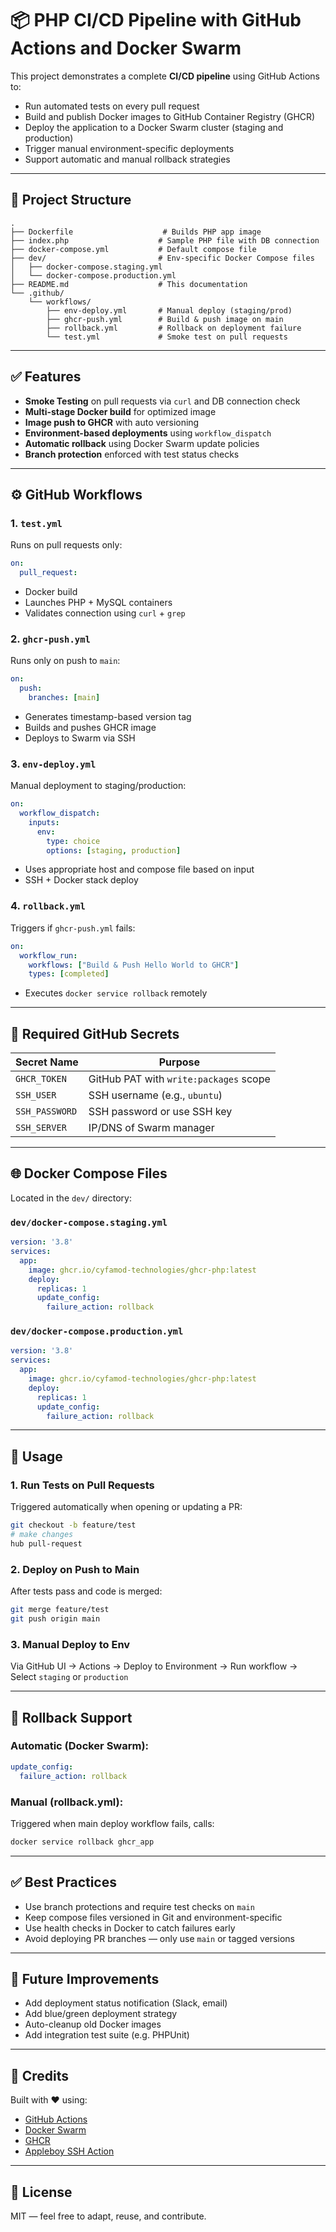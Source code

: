 # 📦 PHP CI/CD Pipeline with GitHub Actions and Docker Swarm

This project demonstrates a complete **CI/CD pipeline** using GitHub Actions to:

* Run automated tests on every pull request
* Build and publish Docker images to GitHub Container Registry (GHCR)
* Deploy the application to a Docker Swarm cluster (staging and production)
* Trigger manual environment-specific deployments
* Support automatic and manual rollback strategies

---

## 📁 Project Structure

```
.
├── Dockerfile                    # Builds PHP app image
├── index.php                    # Sample PHP file with DB connection
├── docker-compose.yml           # Default compose file
├── dev/                         # Env-specific Docker Compose files
│   ├── docker-compose.staging.yml
│   └── docker-compose.production.yml
├── README.md                    # This documentation
└── .github/
    └── workflows/
        ├── env-deploy.yml       # Manual deploy (staging/prod)
        ├── ghcr-push.yml        # Build & push image on main
        ├── rollback.yml         # Rollback on deployment failure
        └── test.yml             # Smoke test on pull requests
```

---

## ✅ Features

* **Smoke Testing** on pull requests via `curl` and DB connection check
* **Multi-stage Docker build** for optimized image
* **Image push to GHCR** with auto versioning
* **Environment-based deployments** using `workflow_dispatch`
* **Automatic rollback** using Docker Swarm update policies
* **Branch protection** enforced with test status checks

---

## ⚙️ GitHub Workflows

### 1. `test.yml`

Runs on pull requests only:

```yaml
on:
  pull_request:
```

* Docker build
* Launches PHP + MySQL containers
* Validates connection using `curl` + `grep`

### 2. `ghcr-push.yml`

Runs only on push to `main`:

```yaml
on:
  push:
    branches: [main]
```

* Generates timestamp-based version tag
* Builds and pushes GHCR image
* Deploys to Swarm via SSH

### 3. `env-deploy.yml`

Manual deployment to staging/production:

```yaml
on:
  workflow_dispatch:
    inputs:
      env:
        type: choice
        options: [staging, production]
```

* Uses appropriate host and compose file based on input
* SSH + Docker stack deploy

### 4. `rollback.yml`

Triggers if `ghcr-push.yml` fails:

```yaml
on:
  workflow_run:
    workflows: ["Build & Push Hello World to GHCR"]
    types: [completed]
```

* Executes `docker service rollback` remotely

---

## 🔐 Required GitHub Secrets

| Secret Name       | Purpose                                |
| ----------------- | -------------------------------------- |
| `GHCR_TOKEN`      | GitHub PAT with `write:packages` scope |
| `SSH_USER`        | SSH username (e.g., `ubuntu`)          |
| `SSH_PASSWORD`    | SSH password or use SSH key            |
| `SSH_SERVER`      | IP/DNS of Swarm manager                |

---

## 🌐 Docker Compose Files

Located in the `dev/` directory:

### `dev/docker-compose.staging.yml`

```yaml
version: '3.8'
services:
  app:
    image: ghcr.io/cyfamod-technologies/ghcr-php:latest
    deploy:
      replicas: 1
      update_config:
        failure_action: rollback
```

### `dev/docker-compose.production.yml`

```yaml
version: '3.8'
services:
  app:
    image: ghcr.io/cyfamod-technologies/ghcr-php:latest
    deploy:
      replicas: 1
      update_config:
        failure_action: rollback
```

---

## 🚀 Usage

### 1. Run Tests on Pull Requests

Triggered automatically when opening or updating a PR:

```bash
git checkout -b feature/test
# make changes
hub pull-request
```

### 2. Deploy on Push to Main

After tests pass and code is merged:

```bash
git merge feature/test
git push origin main
```

### 3. Manual Deploy to Env

Via GitHub UI → Actions → Deploy to Environment → Run workflow → Select `staging` or `production`

---

## 🔁 Rollback Support

### Automatic (Docker Swarm):

```yaml
update_config:
  failure_action: rollback
```

### Manual (rollback.yml):

Triggered when main deploy workflow fails, calls:

```bash
docker service rollback ghcr_app
```

---

## ✅ Best Practices

* Use branch protections and require test checks on `main`
* Keep compose files versioned in Git and environment-specific
* Use health checks in Docker to catch failures early
* Avoid deploying PR branches — only use `main` or tagged versions

---

## 📣 Future Improvements

* Add deployment status notification (Slack, email)
* Add blue/green deployment strategy
* Auto-cleanup old Docker images
* Add integration test suite (e.g. PHPUnit)

---

## 🧠 Credits

Built with ❤️ using:

* [GitHub Actions](https://github.com/features/actions)
* [Docker Swarm](https://docs.docker.com/engine/swarm/)
* [GHCR](https://ghcr.io)
* [Appleboy SSH Action](https://github.com/appleboy/ssh-action)

---

## 📄 License

MIT — feel free to adapt, reuse, and contribute.
